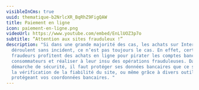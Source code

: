 ```yaml
---
visibleInCms: true
uuid: thematique-b2NrlcXR_BqRhZ9FigQAW
title: Paiement en ligne
icon: paiement-en-ligne.png
videoUrl: https://www.youtube.com/embed/EnLlUOZ3p7o
subtitle: “Attention aux sites frauduleux !”
description: "Si dans une grande majorité des cas, les achats sur Internet se
  déroulent sans incident, ce n’est pas toujours le cas. En effet, certains
  fraudeurs profitent des achats en ligne pour pirater les comptes bancaires des
  consommateurs et réaliser à leur insu des opérations frauduleuses. Dans une
  démarche de sécurité, il faut protéger ses données bancaires que ce soit par
  la vérification de la fiabilité du site, ou même grâce à divers outils
  protégeant vos coordonnées bancaires. "
---
```

